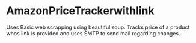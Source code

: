 # AmazonPriceTrackerwithlink
Uses Basic web scrapping using beautiful soup. Tracks price of a product whos link is provided and uses SMTP to send mail regarding changes. 
